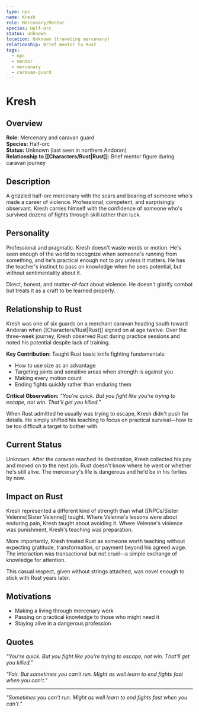 ```yaml
---
type: npc
name: Kresh
role: Mercenary/Mentor
species: Half-orc
status: unknown
location: Unknown (traveling mercenary)
relationship: Brief mentor to Rust
tags:
  - npc
  - mentor
  - mercenary
  - caravan-guard
---
```


# Kresh

## Overview
**Role:** Mercenary and caravan guard  
**Species:** Half-orc  
**Status:** Unknown (last seen in northern Andoran)  
**Relationship to [[Characters/Rust|Rust]]:** Brief mentor figure during caravan journey

## Description
A grizzled half-orc mercenary with the scars and bearing of someone who's made a career of violence. Professional, competent, and surprisingly observant. Kresh carries himself with the confidence of someone who's survived dozens of fights through skill rather than luck.

## Personality
Professional and pragmatic. Kresh doesn't waste words or motion. He's seen enough of the world to recognize when someone's running from something, and he's practical enough not to pry unless it matters. He has the teacher's instinct to pass on knowledge when he sees potential, but without sentimentality about it.

Direct, honest, and matter-of-fact about violence. He doesn't glorify combat but treats it as a craft to be learned properly.

## Relationship to Rust
Kresh was one of six guards on a merchant caravan heading south toward Andoran when [[Characters/Rust|Rust]] signed on at age twelve. Over the three-week journey, Kresh observed Rust during practice sessions and noted his potential despite lack of training.

**Key Contribution:** Taught Rust basic knife fighting fundamentals:
- How to use size as an advantage
- Targeting joints and sensitive areas when strength is against you
- Making every motion count
- Ending fights quickly rather than enduring them

**Critical Observation:** *"You're quick. But you fight like you're trying to escape, not win. That'll get you killed."*

When Rust admitted he usually was trying to escape, Kresh didn't push for details. He simply shifted his teaching to focus on practical survival—how to be too difficult a target to bother with.

## Current Status
Unknown. After the caravan reached its destination, Kresh collected his pay and moved on to the next job. Rust doesn't know where he went or whether he's still alive. The mercenary's life is dangerous and he'd be in his forties by now.

## Impact on Rust
Kresh represented a different kind of strength than what [[NPCs/Sister Velenne|Sister Velenne]] taught. Where Velenne's lessons were about enduring pain, Kresh taught about avoiding it. Where Velenne's violence was punishment, Kresh's teaching was preparation.

More importantly, Kresh treated Rust as someone worth teaching without expecting gratitude, transformation, or payment beyond his agreed wage. The interaction was transactional but not cruel—a simple exchange of knowledge for attention.

This casual respect, given without strings attached, was novel enough to stick with Rust years later.

## Motivations
- Making a living through mercenary work
- Passing on practical knowledge to those who might need it
- Staying alive in a dangerous profession

## Quotes
*"You're quick. But you fight like you're trying to escape, not win. That'll get you killed."*

*"Fair. But sometimes you can't run. Might as well learn to end fights fast when you can't."*

---
*"Sometimes you can't run. Might as well learn to end fights fast when you can't."*

